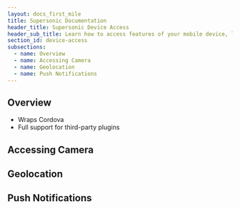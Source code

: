```yaml
---
layout: docs_first_mile
title: Supersonic Documentation
header_title: Supersonic Device Access
header_sub_title: Learn how to access features of your mobile device, like Camera and Push Notifications
section_id: device-access
subsections:
  - name: Overview
  - name: Accessing Camera
  - name: Geolocation
  - name: Push Notifications
---
```


## Overview

* Wraps Cordova
* Full support for third-party plugins

## Accessing Camera

## Geolocation

## Push Notifications
